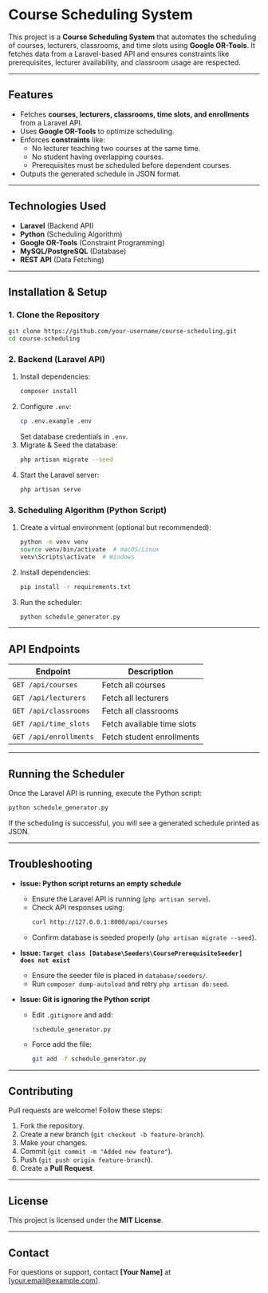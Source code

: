 # Course Scheduling System

This project is a **Course Scheduling System** that automates the scheduling of courses, lecturers, classrooms, and time slots using **Google OR-Tools**. It fetches data from a Laravel-based API and ensures constraints like prerequisites, lecturer availability, and classroom usage are respected.

---

## Features
- Fetches **courses, lecturers, classrooms, time slots, and enrollments** from a Laravel API.
- Uses **Google OR-Tools** to optimize scheduling.
- Enforces **constraints** like:
  - No lecturer teaching two courses at the same time.
  - No student having overlapping courses.
  - Prerequisites must be scheduled before dependent courses.
- Outputs the generated schedule in JSON format.

---

## Technologies Used
- **Laravel** (Backend API)
- **Python** (Scheduling Algorithm)
- **Google OR-Tools** (Constraint Programming)
- **MySQL/PostgreSQL** (Database)
- **REST API** (Data Fetching)

---

## Installation & Setup

### 1. Clone the Repository
```sh
git clone https://github.com/your-username/course-scheduling.git
cd course-scheduling
```

### 2. Backend (Laravel API)
1. Install dependencies:
   ```sh
   composer install
   ```
2. Configure `.env`:
   ```sh
   cp .env.example .env
   ```
   Set database credentials in `.env`.
3. Migrate & Seed the database:
   ```sh
   php artisan migrate --seed
   ```
4. Start the Laravel server:
   ```sh
   php artisan serve
   ```

### 3. Scheduling Algorithm (Python Script)
1. Create a virtual environment (optional but recommended):
   ```sh
   python -m venv venv
   source venv/bin/activate  # macOS/Linux
   venv\Scripts\activate  # Windows
   ```
2. Install dependencies:
   ```sh
   pip install -r requirements.txt
   ```
3. Run the scheduler:
   ```sh
   python schedule_generator.py
   ```

---

## API Endpoints
| Endpoint          | Description |
|------------------|-------------|
| `GET /api/courses` | Fetch all courses |
| `GET /api/lecturers` | Fetch all lecturers |
| `GET /api/classrooms` | Fetch all classrooms |
| `GET /api/time_slots` | Fetch available time slots |
| `GET /api/enrollments` | Fetch student enrollments |

---

## Running the Scheduler
Once the Laravel API is running, execute the Python script:
```sh
python schedule_generator.py
```
If the scheduling is successful, you will see a generated schedule printed as JSON.

---

## Troubleshooting
- **Issue: Python script returns an empty schedule**
  - Ensure the Laravel API is running (`php artisan serve`).
  - Check API responses using:
    ```sh
    curl http://127.0.0.1:8000/api/courses
    ```
  - Confirm database is seeded properly (`php artisan migrate --seed`).

- **Issue: `Target class [Database\Seeders\CoursePrerequisiteSeeder] does not exist`**
  - Ensure the seeder file is placed in `database/seeders/`.
  - Run `composer dump-autoload` and retry `php artisan db:seed`.

- **Issue: Git is ignoring the Python script**
  - Edit `.gitignore` and add:
    ```
    !schedule_generator.py
    ```
  - Force add the file:
    ```sh
    git add -f schedule_generator.py
    ```

---

## Contributing
Pull requests are welcome! Follow these steps:
1. Fork the repository.
2. Create a new branch (`git checkout -b feature-branch`).
3. Make your changes.
4. Commit (`git commit -m "Added new feature"`).
5. Push (`git push origin feature-branch`).
6. Create a **Pull Request**.

---

## License
This project is licensed under the **MIT License**.

---

## Contact
For questions or support, contact **[Your Name]** at [your.email@example.com].

